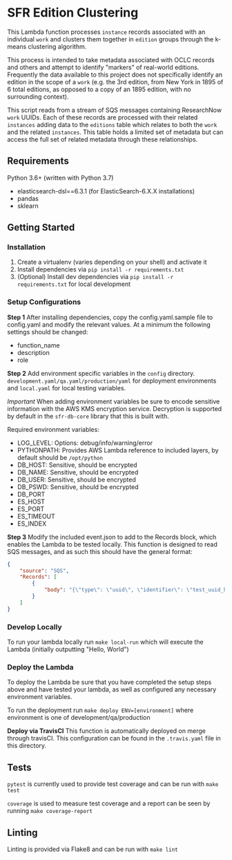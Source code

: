# SFR Edition Clustering

This Lambda function processes `instance` records associated with an individual `work` and clusters them together in `edition` groups through the k-means clustering algorithm.

This process is intended to take metadata associated with OCLC records and others and attempt to identify "markers" of real-world editions. Frequently the data available to this project does not specifically identify an edition in the scope of a `work` (e.g. the 3rd edition, from New York in 1895 of 6 total editions, as opposed to a copy of an 1895 edition, with no surrounding context).

This script reads from a stream of SQS messages containing ResearchNow `work` UUIDs. Each of these records are processed with their related `instances` adding data to the `editions` table which relates to both the `work` and the related `instances`. This table holds a limited set of metadata but can access the full set of related metadata through these relationships.

## Requirements

Python 3.6+ (written with Python 3.7)

- elasticsearch-dsl==6.3.1 (for ElasticSearch-6.X.X installations)
- pandas
- sklearn

## Getting Started

### Installation

1. Create a virtualenv (varies depending on your shell) and activate it
2. Install dependencies via `pip install -r requirements.txt`
3. (Optional) Install dev dependencies via `pip install -r requirements.txt` for local development

### Setup Configurations

**Step 1**
After installing dependencies, copy the config.yaml.sample file to config.yaml and modify the relevant values. At a minimum the following settings should be changed:

- function_name
- description
- role

**Step 2**
Add environment specific variables in the `config` directory. `development.yaml/qa.yaml/production/yaml` for deployment environments and `local.yaml` for local testing variables.

*Important* When adding environment variables be sure to encode sensitive information with the AWS KMS encryption service. Decryption is supported by default in the `sfr-db-core` library that this is built with.

Required environment variables:

- LOG_LEVEL: Options: debug/info/warning/error
- PYTHONPATH: Provides AWS Lambda reference to included layers, by default should be `/opt/python`
- DB_HOST: Sensitive, should be encrypted
- DB_NAME: Sensitive, should be encrypted
- DB_USER: Sensitive, should be encrypted
- DB_PSWD: Sensitive, should be encrypted
- DB_PORT
- ES_HOST
- ES_PORT
- ES_TIMEOUT
- ES_INDEX

**Step 3**
Modify the included event.json to add to the Records block, which enables the Lambda to be tested locally. This function is designed to read SQS messages, and as such this should have the general format:

``` json
{
    "source": "SQS",
    "Records": [
        {
            "body": "{\"type\": \"uuid\", \"identifier\": \"test_uuid_here\"}"
        }
    ]
}
```

### Develop Locally

To run your lambda locally run `make local-run` which will execute the Lambda (initially outputting "Hello, World")

### Deploy the Lambda

To deploy the Lambda be sure that you have completed the setup steps above and have tested your lambda, as well as configured any necessary environment variables.

To run the deployment run `make deploy ENV=[environment]` where environment is one of development/qa/production

**Deploy via TravisCI**
This function is automatically deployed on merge through travisCI. This configuration can be found in the `.travis.yaml` file in this directory.

## Tests

`pytest` is currently used to provide test coverage and can be run with `make test`

`coverage` is used to measure test coverage and a report can be seen by running `make coverage-report`

## Linting

Linting is provided via Flake8 and can be run with `make lint`
